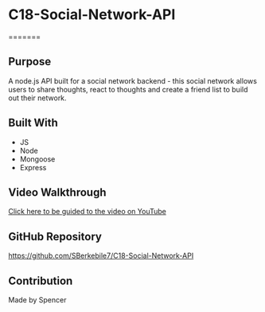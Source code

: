 # C18-Social-Network-API

=======

## Purpose
A node.js API built for a social network backend - this social network allows users to share thoughts, react to thoughts and create a friend list to build out their network.

## Built With
* JS
* Node
* Mongoose
* Express

## Video Walkthrough
[Click here to be guided to the video on YouTube]()

## GitHub Repository
https://github.com/SBerkebile7/C18-Social-Network-API

## Contribution
Made by Spencer